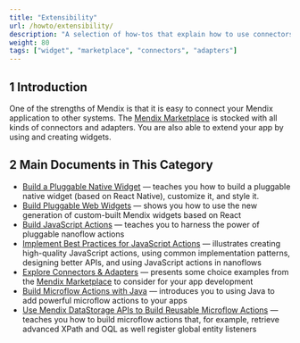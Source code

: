 ```yaml
---
title: "Extensibility"
url: /howto/extensibility/
description: "A selection of how-tos that explain how to use connectors and adapters from the Marketplace."
weight: 80
tags: ["widget", "marketplace", "connectors", "adapters"]
---
```


## 1 Introduction

One of the strengths of Mendix is that it is easy to connect your Mendix application to other systems. The [Mendix Marketplace](https://marketplace.mendix.com/) is stocked with all kinds of connectors and adapters. You are also able to extend your app by using and creating widgets.

## 2 Main Documents in This Category

* [Build a Pluggable Native Widget](/howto/extensibility/build-native-widget/) — teaches you how to build a pluggable native widget (based on React Native), customize it, and style it.
* [Build Pluggable Web Widgets](/howto/extensibility/pluggable-widgets/) — shows you how to use the new generation of custom-built Mendix widgets based on React
* [Build JavaScript Actions](/howto/extensibility/build-javascript-actions/) — teaches you to harness the power of pluggable nanoflow actions
* [Implement Best Practices for JavaScript Actions](/howto/extensibility/best-practices-javascript-actions/) — illustrates creating high-quality JavaScript actions, using common implementation patterns, designing better APIs, and using JavaScript actions in nanoflows
* [Explore Connectors & Adapters](/howto/extensibility/explore-connectors-and-adapters/) — presents some choice examples from the [Mendix Marketplace](https://marketplace.mendix.com/) to consider for your app development
* [Build Microflow Actions with Java](/howto/extensibility/howto-connector-kit/) — introduces you to using Java to add powerful microflow actions to your apps
* [Use Mendix DataStorage APIs to Build Reusable Microflow Actions](/howto/extensibility/howto-datastorage-api/) — teaches you how to build microflow actions that, for example, retrieve advanced XPath and OQL as well register global entity listeners
